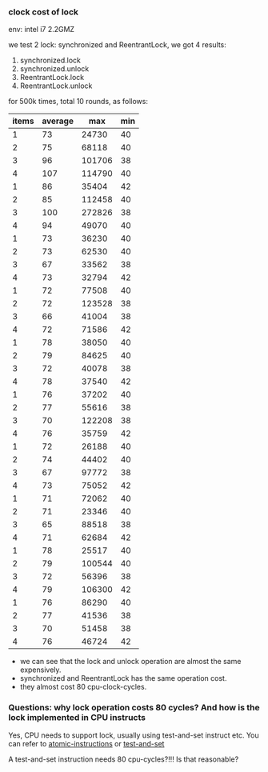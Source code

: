 ### clock cost of lock
env: intel i7 2.2GMZ

we test 2 lock: synchronized and ReentrantLock, we got 4 results:
1. synchronized.lock
2. synchronized.unlock
3. ReentrantLock.lock
4. ReentrantLock.unlock

for 500k times, total 10 rounds, as follows:

| items  | average   | max    | min   |
| ------ | --------- | ------ | ----- |
| 1  |73|     24730|        40|
| 2  |75|     68118|        40|
| 3  |96|    101706|        38|
| 4  |107|    114790|        40|
|1   |86|     35404|        42|
|2   |85|    112458|        40|
|3   |100|    272826|        38|
|4   |94|     49070|        40|
|1   |73|     36230|        40|
|2   |73|     62530|        40|
|3   |67|     33562|        38|
|4   |73|     32794|        42|
|1   |72|     77508|        40|
|2   |72|    123528|        38|
|3   |66|     41004|        38|
|4   |72|     71586|        42|
|1   |78|     38050|        40|
|2   |79|     84625|        40|
|3   |72|     40078|        38|
|4   |78|     37540|        42|
|1   |76|     37202|        40|
|2   |77|     55616|        38|
|3   |70|    122208|        38|
|4   |76|     35759|        42|
|1   |72|     26188|        40|
|2   |74|     44402|        40|
|3   |67|     97772|        38|
|4   |73|     75052|        42|
|1   |71|     72062|        40|
|2   |71|     23346|        40|
|3   |65|     88518|        38|
|4   |71|     62684|        42|
|1   |78|     25517|        40|
|2   |79|    100544|        40|
|3   |72|     56396|        38|
|4   |79|    106300|        42|
|1   |76|     86290|        40|
|2   |77|     41536|        38|
|3   |70|     51458|        38|
|4   |76|     46724|        42|

* we can see that the lock and unlock operation are almost the same expensively.
* synchronized and ReentrantLock has the same operation cost.
* they almost cost 80 cpu-clock-cycles.

### Questions: why lock operation costs 80 cycles? And how is the lock implemented in CPU instructs
Yes, CPU needs to support lock, usually using test-and-set instruct etc.
You can refer to [atomic-instructions](https://en.wikipedia.org/wiki/Linearizability#Primitive_atomic_instructions) or [test-and-set](https://en.wikipedia.org/wiki/Test-and-set)

A test-and-set instruction needs 80 cpu-cycles?!!! Is that reasonable? 